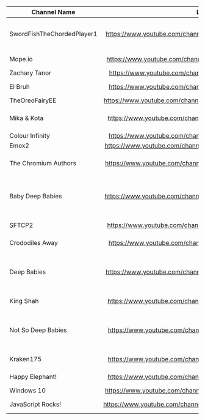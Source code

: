 | Channel Name | Link | Type |
| -------------|:-------------:| -----:|
| SwordFishTheChordedPlayer1      | https://www.youtube.com/channel/UCwvrKwJSbYd2aVXU3gr1JLw | Mope.io Animals (core channel) |
| Mope.io      | https://www.youtube.com/channel/UCe_dNXydx8h9EFhQGMiOigg      |   Mope.io Animals |
| Zachary Tanor      | https://www.youtube.com/channel/UCgiSbsIFNpfLQlKrRzm7b5A      |  Other |
| El Bruh      | https://www.youtube.com/channel/UCzlFIZBQLt2AP2birHc88OQ      |   Mope.io Animals |
| TheOreoFairyEE      | https://www.youtube.com/channel/UCxpdkhSUpwm9jS5BQ9gG4OA      |   Other |
| Mika & Kota      | https://www.youtube.com/channel/UCoiizQJFwALfo8G3M_JhHhg      |  Other, Mope.io account |
| Colour Infinity      |https://www.youtube.com/channel/UCEo2e8hrpuoZYclaxL2x6fw      |   Other |
| Emex2      | https://www.youtube.com/channel/UCeTMHOOSVrDclXeoakvxMUA      |   Other |
| The Chromium Authors      | https://www.youtube.com/channel/UC7vGoQhzaXO_8xJhUoJApuw      |   Others (Formerly SFTCP2)|
| Baby Deep Babies      | https://www.youtube.com/channel/UCzOc0wE4UJAlW-eLZt8dw2A      |   Deep Babies Family, Mope.io Animals |
| SFTCP2      | https://www.youtube.com/channel/UCOkw6EGYrbg1xI-nzIQjqmQ      |   Mope.io Animals |
| Crododiles Away      | https://www.youtube.com/channel/UCn3TIaZQldlxZyPdVQ47fYQ      |   Mope.io Animals |
| Deep Babies      | https://www.youtube.com/channel/UCPbcwP9Oga5rsdl5HVzTT6w      |    Deep Babies Family, Mope.io Animals |
| King Shah      | https://www.youtube.com/channel/UCkI9XuJyEb5HrUKUtB1V6rA      |   Mope.io Animals |
| Not So Deep Babies      | https://www.youtube.com/channel/UCHJt6owQkhafUJdycBjBksA      |   Deep Babies Family, Mope.io Animals |
| Kraken175      | https://www.youtube.com/channel/UCeXN-PHcsvgIEGKcaFgznjA      |   Mope.io Animals |
| Happy Elephant! | https://www.youtube.com/channel/UCmdbSuZCkH8JdKFzZiErziQ | Mope.io Animals |
| Windows 10 | https://www.youtube.com/channel/UCJFuegniAsXwGkH7YMQH6fg | Other |
| JavaScript Rocks! | https://www.youtube.com/channel/UCS1TNKVz9qCGcgayYNg6Nsw | Mope.io Animals |

